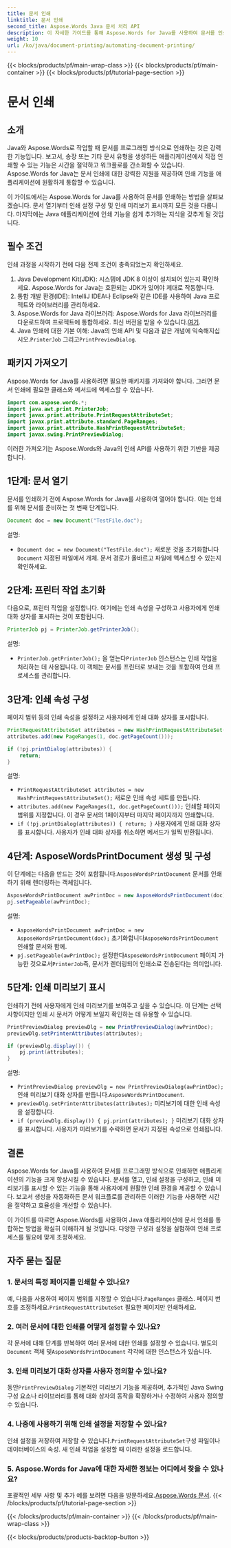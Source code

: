 ```yaml
---
title: 문서 인쇄
linktitle: 문서 인쇄
second_title: Aspose.Words Java 문서 처리 API
description: 이 자세한 가이드를 통해 Aspose.Words for Java를 사용하여 문서를 인쇄하는 방법을 알아보세요. 인쇄 설정 구성, 인쇄 미리보기 표시 등의 단계가 포함되어 있습니다.
weight: 10
url: /ko/java/document-printing/automating-document-printing/
---
```


{{< blocks/products/pf/main-wrap-class >}}
{{< blocks/products/pf/main-container >}}
{{< blocks/products/pf/tutorial-page-section >}}

# 문서 인쇄


## 소개

Java와 Aspose.Words로 작업할 때 문서를 프로그래밍 방식으로 인쇄하는 것은 강력한 기능입니다. 보고서, 송장 또는 기타 문서 유형을 생성하든 애플리케이션에서 직접 인쇄할 수 있는 기능은 시간을 절약하고 워크플로를 간소화할 수 있습니다. Aspose.Words for Java는 문서 인쇄에 대한 강력한 지원을 제공하여 인쇄 기능을 애플리케이션에 원활하게 통합할 수 있습니다.

이 가이드에서는 Aspose.Words for Java를 사용하여 문서를 인쇄하는 방법을 살펴보겠습니다. 문서 열기부터 인쇄 설정 구성 및 인쇄 미리보기 표시까지 모든 것을 다룹니다. 마지막에는 Java 애플리케이션에 인쇄 기능을 쉽게 추가하는 지식을 갖추게 될 것입니다.

## 필수 조건

인쇄 과정을 시작하기 전에 다음 전제 조건이 충족되었는지 확인하세요.

1. Java Development Kit(JDK): 시스템에 JDK 8 이상이 설치되어 있는지 확인하세요. Aspose.Words for Java는 호환되는 JDK가 있어야 제대로 작동합니다.
2. 통합 개발 환경(IDE): IntelliJ IDEA나 Eclipse와 같은 IDE를 사용하여 Java 프로젝트와 라이브러리를 관리하세요.
3.  Aspose.Words for Java 라이브러리: Aspose.Words for Java 라이브러리를 다운로드하여 프로젝트에 통합하세요. 최신 버전을 받을 수 있습니다.[여기](https://releases.aspose.com/words/java/).
4.  Java 인쇄에 대한 기본 이해: Java의 인쇄 API 및 다음과 같은 개념에 익숙해지십시오.`PrinterJob` 그리고`PrintPreviewDialog`.

## 패키지 가져오기

Aspose.Words for Java를 사용하려면 필요한 패키지를 가져와야 합니다. 그러면 문서 인쇄에 필요한 클래스와 메서드에 액세스할 수 있습니다.

```java
import com.aspose.words.*;
import java.awt.print.PrinterJob;
import javax.print.attribute.PrintRequestAttributeSet;
import javax.print.attribute.standard.PageRanges;
import javax.print.attribute.HashPrintRequestAttributeSet;
import javax.swing.PrintPreviewDialog;
```

이러한 가져오기는 Aspose.Words와 Java의 인쇄 API를 사용하기 위한 기반을 제공합니다.

## 1단계: 문서 열기

문서를 인쇄하기 전에 Aspose.Words for Java를 사용하여 열어야 합니다. 이는 인쇄를 위해 문서를 준비하는 첫 번째 단계입니다.

```java
Document doc = new Document("TestFile.doc");
```

설명: 
- `Document doc = new Document("TestFile.doc");` 새로운 것을 초기화합니다`Document` 지정된 파일에서 개체. 문서 경로가 올바르고 파일에 액세스할 수 있는지 확인하세요.

## 2단계: 프린터 작업 초기화

다음으로, 프린터 작업을 설정합니다. 여기에는 인쇄 속성을 구성하고 사용자에게 인쇄 대화 상자를 표시하는 것이 포함됩니다.

```java
PrinterJob pj = PrinterJob.getPrinterJob();
```

설명: 
- `PrinterJob.getPrinterJob();` 을 얻는다`PrinterJob` 인스턴스는 인쇄 작업을 처리하는 데 사용됩니다. 이 객체는 문서를 프린터로 보내는 것을 포함하여 인쇄 프로세스를 관리합니다.

## 3단계: 인쇄 속성 구성

페이지 범위 등의 인쇄 속성을 설정하고 사용자에게 인쇄 대화 상자를 표시합니다.

```java
PrintRequestAttributeSet attributes = new HashPrintRequestAttributeSet();
attributes.add(new PageRanges(1, doc.getPageCount()));

if (!pj.printDialog(attributes)) {
    return;
}
```

설명:
- `PrintRequestAttributeSet attributes = new HashPrintRequestAttributeSet();` 새로운 인쇄 속성 세트를 만듭니다.
- `attributes.add(new PageRanges(1, doc.getPageCount()));` 인쇄할 페이지 범위를 지정합니다. 이 경우 문서의 1페이지부터 마지막 페이지까지 인쇄합니다.
- `if (!pj.printDialog(attributes)) { return; }` 사용자에게 인쇄 대화 상자를 표시합니다. 사용자가 인쇄 대화 상자를 취소하면 메서드가 일찍 반환됩니다.

## 4단계: AsposeWordsPrintDocument 생성 및 구성

 이 단계에는 다음을 만드는 것이 포함됩니다.`AsposeWordsPrintDocument` 문서를 인쇄하기 위해 렌더링하는 객체입니다.

```java
AsposeWordsPrintDocument awPrintDoc = new AsposeWordsPrintDocument(doc);
pj.setPageable(awPrintDoc);
```

설명:
- `AsposeWordsPrintDocument awPrintDoc = new AsposeWordsPrintDocument(doc);` 초기화합니다`AsposeWordsPrintDocument` 인쇄할 문서와 함께.
- `pj.setPageable(awPrintDoc);` 설정한다`AsposeWordsPrintDocument` 페이지 가능한 것으로서`PrinterJob`즉, 문서가 렌더링되어 인쇄소로 전송된다는 의미입니다.

## 5단계: 인쇄 미리보기 표시

인쇄하기 전에 사용자에게 인쇄 미리보기를 보여주고 싶을 수 있습니다. 이 단계는 선택 사항이지만 인쇄 시 문서가 어떻게 보일지 확인하는 데 유용할 수 있습니다.

```java
PrintPreviewDialog previewDlg = new PrintPreviewDialog(awPrintDoc);
previewDlg.setPrinterAttributes(attributes);

if (previewDlg.display()) {
    pj.print(attributes);
}
```

설명:
- `PrintPreviewDialog previewDlg = new PrintPreviewDialog(awPrintDoc);` 인쇄 미리보기 대화 상자를 만듭니다.`AsposeWordsPrintDocument`.
- `previewDlg.setPrinterAttributes(attributes);` 미리보기에 대한 인쇄 속성을 설정합니다.
- `if (previewDlg.display()) { pj.print(attributes); }` 미리보기 대화 상자를 표시합니다. 사용자가 미리보기를 수락하면 문서가 지정된 속성으로 인쇄됩니다.

## 결론

Aspose.Words for Java를 사용하여 문서를 프로그래밍 방식으로 인쇄하면 애플리케이션의 기능을 크게 향상시킬 수 있습니다. 문서를 열고, 인쇄 설정을 구성하고, 인쇄 미리보기를 표시할 수 있는 기능을 통해 사용자에게 원활한 인쇄 환경을 제공할 수 있습니다. 보고서 생성을 자동화하든 문서 워크플로를 관리하든 이러한 기능을 사용하면 시간을 절약하고 효율성을 개선할 수 있습니다.

이 가이드를 따르면 Aspose.Words를 사용하여 Java 애플리케이션에 문서 인쇄를 통합하는 방법을 확실히 이해하게 될 것입니다. 다양한 구성과 설정을 실험하여 인쇄 프로세스를 필요에 맞게 조정하세요.

## 자주 묻는 질문

### 1. 문서의 특정 페이지를 인쇄할 수 있나요?

 예, 다음을 사용하여 페이지 범위를 지정할 수 있습니다.`PageRanges` 클래스. 페이지 번호를 조정하세요.`PrintRequestAttributeSet` 필요한 페이지만 인쇄하세요.

### 2. 여러 문서에 대한 인쇄를 어떻게 설정할 수 있나요?

 각 문서에 대해 단계를 반복하여 여러 문서에 대한 인쇄를 설정할 수 있습니다. 별도의`Document` 객체 및`AsposeWordsPrintDocument` 각각에 대한 인스턴스가 있습니다.

### 3. 인쇄 미리보기 대화 상자를 사용자 정의할 수 있나요?

 동안`PrintPreviewDialog` 기본적인 미리보기 기능을 제공하며, 추가적인 Java Swing 구성 요소나 라이브러리를 통해 대화 상자의 동작을 확장하거나 수정하여 사용자 정의할 수 있습니다.

### 4. 나중에 사용하기 위해 인쇄 설정을 저장할 수 있나요?

 인쇄 설정을 저장하여 저장할 수 있습니다.`PrintRequestAttributeSet`구성 파일이나 데이터베이스의 속성. 새 인쇄 작업을 설정할 때 이러한 설정을 로드합니다.

### 5. Aspose.Words for Java에 대한 자세한 정보는 어디에서 찾을 수 있나요?

 포괄적인 세부 사항 및 추가 예를 보려면 다음을 방문하세요.[Aspose.Words 문서](https://reference.aspose.com/words/java/).
{{< /blocks/products/pf/tutorial-page-section >}}

{{< /blocks/products/pf/main-container >}}
{{< /blocks/products/pf/main-wrap-class >}}

{{< blocks/products/products-backtop-button >}}
